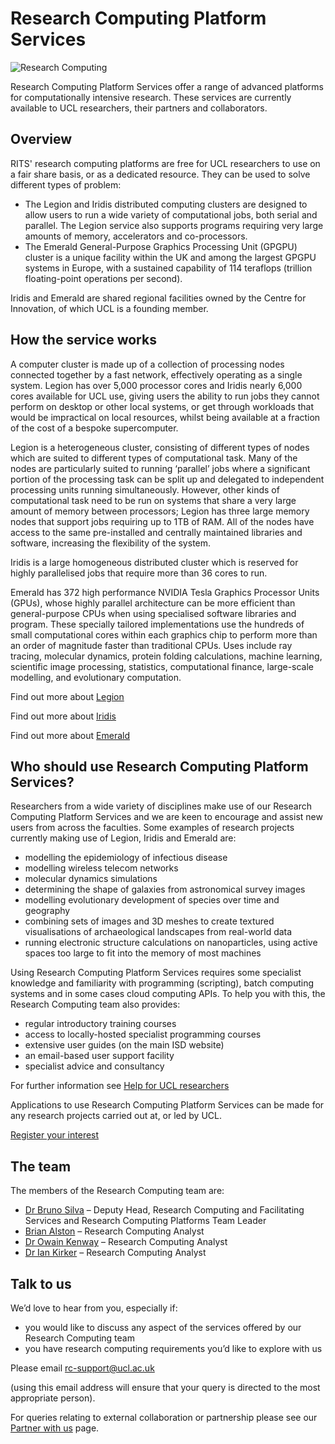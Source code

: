 Research Computing Platform Services
====================================
![Research Computing](https://www.ucl.ac.uk/research-it-services/images/hpc2.jpg)

Research Computing Platform Services offer a range of advanced platforms for computationally intensive research. These services are currently available to UCL researchers, their partners and collaborators.

Overview
----------

RITS' research computing platforms are free for UCL researchers to use on a fair share basis, or as a dedicated resource. They can be used to solve different types of problem:

+ The Legion and Iridis distributed computing clusters are designed to allow users to run a wide variety of computational jobs, both serial and parallel. The Legion service also supports programs requiring very large amounts of memory, accelerators and co-processors.
+ The Emerald General-Purpose Graphics Processing Unit (GPGPU) cluster is a unique facility within the UK and among the largest GPGPU systems in Europe, with a sustained capability of 114 teraflops (trillion floating-point operations per second).

Iridis and Emerald are shared regional facilities owned by the Centre for Innovation, of which UCL is a founding member.

How the service works
---------------------
A computer cluster is made up of a collection of processing nodes connected together by a fast network, effectively operating as a single system. Legion has over 5,000 processor cores and Iridis nearly 6,000 cores available for UCL use, giving users the ability to run jobs they cannot perform on desktop or other local systems, or get through workloads that would be impractical on local resources, whilst being available at a fraction of the cost of a bespoke supercomputer. 

Legion is a heterogeneous cluster, consisting of different types of nodes which are suited to different types of computational task. Many of the nodes are particularly suited to running ‘parallel’ jobs where a significant portion of the processing task can be split up and delegated to independent processing units running simultaneously. However, other kinds of computational task need to be run on systems that share a very large amount of memory between processors; Legion has three large memory nodes that support jobs requiring up to 1TB of RAM. All of the nodes have access to the same pre-installed and centrally maintained libraries and software, increasing the flexibility of the system.

Iridis is a large homogeneous distributed cluster which is reserved for highly parallelised jobs that require more than 36 cores to run.

Emerald has 372 high performance NVIDIA Tesla Graphics Processor Units (GPUs), whose highly parallel architecture can be more efficient than general-purpose CPUs when using specialised software libraries and program. These specially tailored implementations use the hundreds of small computational cores within each graphics chip to perform more than an order of magnitude faster than traditional CPUs. Uses include ray tracing, molecular dynamics, protein folding calculations, machine learning, scientific image processing, statistics, computational finance, large-scale modelling, and evolutionary computation.

Find out more about [Legion](http://www.ucl.ac.uk/isd/staff/research_services/research-computing/services/legion-upgrade/overview)

Find out more about [Iridis](http://www.einfrastructuresouth.ac.uk/cfi/iridis)

Find out more about [Emerald](http://www.einfrastructuresouth.ac.uk/cfi/emerald)

Who should use Research Computing Platform Services?
----------------------------------------------------
Researchers from a wide variety of disciplines make use of our Research Computing Platform Services and we are keen to encourage and assist new users from across the faculties. Some examples of research projects currently making use of Legion, Iridis and Emerald are:

+ modelling the epidemiology of infectious disease
+ modelling wireless telecom networks
+ molecular dynamics simulations
+ determining the shape of galaxies from astronomical survey images
+ modelling evolutionary development of species over time and geography
+ combining sets of images and 3D meshes to create textured visualisations of archaeological landscapes from real-world data
+ running electronic structure calculations on nanoparticles, using active spaces too large to fit into the memory of most machines

Using Research Computing Platform Services requires some specialist knowledge and familiarity with programming (scripting), batch computing systems and in some cases cloud computing APIs. To help you with this, the Research Computing team also provides:

+ regular introductory training courses
+ access to locally-hosted specialist programming courses
+ extensive user guides (on the main ISD website)
+ an email-based user support facility
+ specialist advice and consultancy

For further information see [Help for UCL researchers](http://www.silva-sandbox.ucl.ac.uk/research-it-services/our-work/ucl-researchers)

Applications to use Research Computing Platform Services can be made for any research projects carried out at, or led by UCL.

[Register your interest](http://www.silva-sandbox.ucl.ac.uk/research-it-services/register-your-interest)

The team
--------
The members of the Research Computing team are:

+ [Dr Bruno Silva](http://www.silva-sandbox.ucl.ac.uk/research-it-services/our-people/bruno) – Deputy Head, Research Computing and Facilitating Services and Research Computing Platforms Team Leader
+ [Brian Alston](http://www.silva-sandbox.ucl.ac.uk/research-it-services/our-people/brian) – Research Computing Analyst
+ [Dr Owain Kenway](http://www.silva-sandbox.ucl.ac.uk/research-it-services/our-people/owain) – Research Computing Analyst
+ [Dr Ian Kirker](http://www.silva-sandbox.ucl.ac.uk/research-it-services/our-people/ian) – Research Computing Analyst

Talk to us
----------
We’d love to hear from you, especially if:

+ you would like to discuss any aspect of the services offered by our Research Computing team
+ you have research computing requirements you’d like to explore with us

Please email [rc-support@ucl.ac.uk](mailto:rc-support@ucl.ac.uk)

(using this email address will ensure that your query is directed to the most appropriate person).

For queries relating to external collaboration or partnership please see our [Partner with us](http://www.silva-sandbox.ucl.ac.uk/research-it-services/partner-with-us) page.